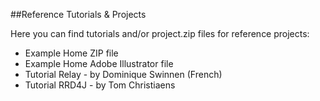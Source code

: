 ##Reference Tutorials & Projects

Here you can find tutorials and/or project.zip files for reference projects:
- Example Home ZIP file
- Example Home Adobe Illustrator file
- Tutorial Relay - by Dominique Swinnen (French)
- Tutorial RRD4J - by Tom Christiaens
